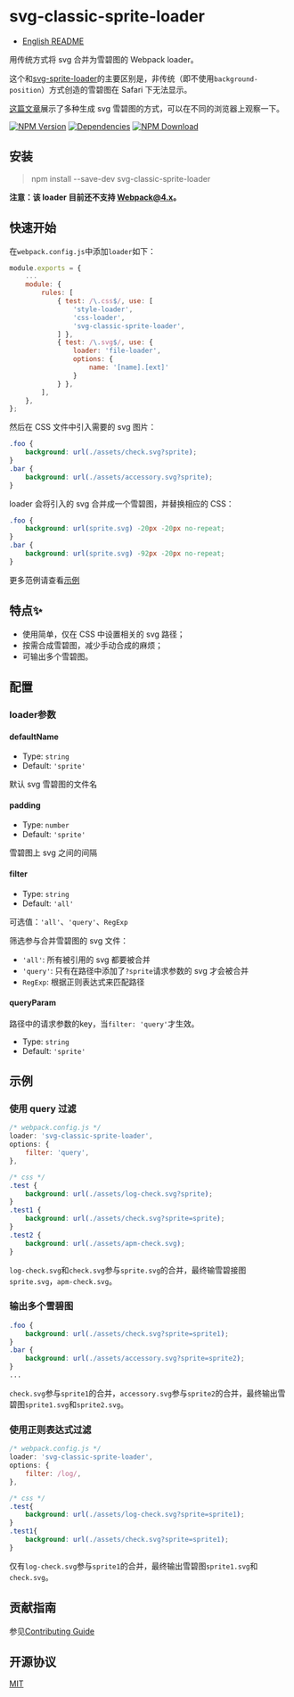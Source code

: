 # svg-classic-sprite-loader

- [English README](README.md)

用传统方式将 svg 合并为雪碧图的 Webpack loader。

这个和[svg-sprite-loader](https://github.com/kisenka/svg-sprite-loader)的主要区别是，非传统（即不使用`background-position`）方式创造的雪碧图在 Safari 下无法显示。

[这篇文章](https://css-tricks.com/svg-fragment-identifiers-work/#article-header-id-4)展示了多种生成 svg 雪碧图的方式，可以在不同的浏览器上观察一下。

[![NPM Version][npm-img]][npm-url]
[![Dependencies][david-img]][david-url]
[![NPM Download][download-img]][download-url]

[circleci-img]: https://img.shields.io/circleci/project/github/vusion/svg-classic-sprite-loader.svg?style=flat-square
[circleci-url]: https://circleci.com/gh/vusion/svg-classic-sprite-loader
[npm-img]: http://img.shields.io/npm/v/svg-classic-sprite-loader.svg?style=flat-square
[npm-url]: http://npmjs.org/package/svg-classic-sprite-loader
[david-img]: http://img.shields.io/david/vusion/svg-classic-sprite-loader.svg?style=flat-square
[david-url]: https://david-dm.org/vusion/svg-classic-sprite-loader
[download-img]: https://img.shields.io/npm/dm/svg-classic-sprite-loader.svg?style=flat-square
[download-url]: https://npmjs.org/package/svg-classic-sprite-loader


## 安装

> npm install --save-dev svg-classic-sprite-loader

**注意：该 loader 目前还不支持 Webpack@4.x。**

## 快速开始

在`webpack.config.js`中添加`loader`如下：

``` js
module.exports = {
    ...
    module: {
        rules: [
            { test: /\.css$/, use: [
                'style-loader',
                'css-loader',
                'svg-classic-sprite-loader',
            ] },
            { test: /\.svg$/, use: {
                loader: 'file-loader',
                options: {
                    name: '[name].[ext]'
                }
            } },
        ],
    },
};
```

然后在 CSS 文件中引入需要的 svg 图片：

``` css
.foo {
    background: url(./assets/check.svg?sprite);
}
.bar {
    background: url(./assets/accessory.svg?sprite);
}
```

loader 会将引入的 svg 合并成一个雪碧图，并替换相应的 CSS：

``` css
.foo {
    background: url(sprite.svg) -20px -20px no-repeat;
}
.bar {
    background: url(sprite.svg) -92px -20px no-repeat;
}
```

更多范例请查看[示例](#示例)

## 特点:sparkles:

- 使用简单，仅在 CSS 中设置相关的 svg 路径；
- 按需合成雪碧图，减少手动合成的麻烦；
- 可输出多个雪碧图。

## 配置

### loader参数

#### defaultName

- Type: `string`
- Default: `'sprite'`

默认 svg 雪碧图的文件名

#### padding

- Type: `number`
- Default: `'sprite'`

雪碧图上 svg 之间的间隔

#### filter

- Type: `string`
- Default: `'all'`

可选值：`'all'`、`'query'`、`RegExp`

筛选参与合并雪碧图的 svg 文件：
- `'all'`: 所有被引用的 svg 都要被合并
- `'query'`: 只有在路径中添加了`?sprite`请求参数的 svg 才会被合并
- `RegExp`: 根据正则表达式来匹配路径

#### queryParam

路径中的请求参数的key，当`filter: 'query'`才生效。

- Type: `string`
- Default: `'sprite'`

## 示例

### 使用 query 过滤

``` js
/* webpack.config.js */
loader: 'svg-classic-sprite-loader',
options: {
    filter: 'query',
},
```

``` css
/* css */
.test {
    background: url(./assets/log-check.svg?sprite);
}
.test1 {
    background: url(./assets/check.svg?sprite=sprite);
}
.test2 {
    background: url(./assets/apm-check.svg);
}
```

`log-check.svg`和`check.svg`参与`sprite.svg`的合并，最终输雪碧接图`sprite.svg`，`apm-check.svg`。

### 输出多个雪碧图

``` css
.foo {
    background: url(./assets/check.svg?sprite=sprite1);
}
.bar {
    background: url(./assets/accessory.svg?sprite=sprite2);
}
...
```

`check.svg`参与`sprite1`的合并，`accessory.svg`参与`sprite2`的合并，最终输出雪碧图`sprite1.svg`和`sprite2.svg`。

### 使用正则表达式过滤

```js
/* webpack.config.js */
loader: 'svg-classic-sprite-loader',
options: {
    filter: /log/,
},
```

```css
/* css */
.test{
    background: url(./assets/log-check.svg?sprite=sprite1);
}
.test1{
    background: url(./assets/check.svg?sprite=sprite1);
}
```

仅有`log-check.svg`参与`sprite1`的合并，最终输出雪碧图`sprite1.svg`和`check.svg`。

## 贡献指南

参见[Contributing Guide](https://github.com/vusion/DOCUMENTATION/issues/4)

## 开源协议

[MIT](LICENSE)

